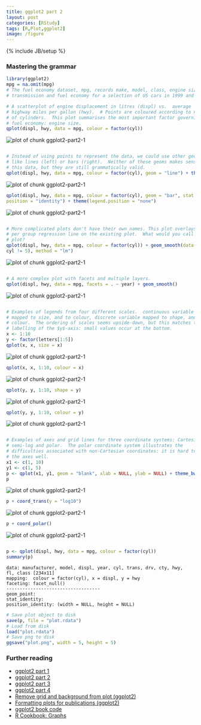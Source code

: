 ```yaml
---
title: ggplot2 part 2
layout: post
categories: [RStudy]
tags: [R,Plot,ggplot2]
image: /figure
---
```

{% include JB/setup %}

### Mastering the grammar


```r
library(ggplot2)
mpg = na.omit(mpg)
# The fuel economy dataset, mpg, records make, model, class, engine size,
# transmission and fuel economy for a selection of US cars in 1999 and 2008

# A scatterplot of engine displacement in litres (displ) vs.  average
# highway miles per gallon (hwy).  # Points are coloured according to number
# of cylinders.  This plot summarises the most important factor governing
# fuel economy: engine size.
qplot(displ, hwy, data = mpg, colour = factor(cyl))
```

![plot of chunk ggplot2-part2-1](/figure/ggplot2-part2-11.png)

```r

# Instead of using points to represent the data, we could use other geoms
# like lines (left) or bars (right).  Neither of these geoms makes sense for
# this data, but they are still grammatically valid.
qplot(displ, hwy, data = mpg, colour = factor(cyl), geom = "line") + theme(legend.position = "none")
```

![plot of chunk ggplot2-part2-1](/figure/ggplot2-part2-12.png)

```r
qplot(displ, hwy, data = mpg, colour = factor(cyl), geom = "bar", stat = "identity",
position = "identity") + theme(legend.position = "none")
```

![plot of chunk ggplot2-part2-1](/figure/ggplot2-part2-13.png)

```r

# More complicated plots don't have their own names. This plot overlays a
# per group regression line on the existing plot.  What would you call this
# plot?
qplot(displ, hwy, data = mpg, colour = factor(cyl)) + geom_smooth(data = subset(mpg,
cyl != 5), method = "lm")
```

![plot of chunk ggplot2-part2-1](/figure/ggplot2-part2-14.png)

```r

# A more complex plot with facets and multiple layers.
qplot(displ, hwy, data = mpg, facets = . ~ year) + geom_smooth()
```

![plot of chunk ggplot2-part2-1](/figure/ggplot2-part2-15.png)

```r

# Examples of legends from four different scales.  continuous variable
# mapped to size, and to colour, discrete variable mapped to shape, and to
# colour.  The ordering of scales seems upside-down, but this matches the
# labelling of the $y$-axis: small values occur at the bottom.
x <- 1:10
y <- factor(letters[1:5])
qplot(x, x, size = x)
```

![plot of chunk ggplot2-part2-1](/figure/ggplot2-part2-16.png)

```r
qplot(x, x, 1:10, colour = x)
```

![plot of chunk ggplot2-part2-1](/figure/ggplot2-part2-17.png)

```r
qplot(y, y, 1:10, shape = y)
```

![plot of chunk ggplot2-part2-1](/figure/ggplot2-part2-18.png)

```r
qplot(y, y, 1:10, colour = y)
```

![plot of chunk ggplot2-part2-1](/figure/ggplot2-part2-19.png)

```r

# Examples of axes and grid lines for three coordinate systems: Cartesian,
# semi-log and polar.  The polar coordinate system illustrates the
# difficulties associated with non-Cartesian coordinates: it is hard to draw
# the axes well.
x1 <- c(1, 10)
y1 <- c(1, 5)
p <- qplot(x1, y1, geom = "blank", xlab = NULL, ylab = NULL) + theme_bw()
p
```

![plot of chunk ggplot2-part2-1](/figure/ggplot2-part2-110.png)

```r
p + coord_trans(y = "log10")
```

![plot of chunk ggplot2-part2-1](/figure/ggplot2-part2-111.png)

```r
p + coord_polar()
```

![plot of chunk ggplot2-part2-1](/figure/ggplot2-part2-112.png)

```r

p <- qplot(displ, hwy, data = mpg, colour = factor(cyl))
summary(p)
```

```
data: manufacturer, model, displ, year, cyl, trans, drv, cty, hwy,
fl, class [234x11]
mapping:  colour = factor(cyl), x = displ, y = hwy
faceting: facet_null()
-----------------------------------
geom_point:
stat_identity:
position_identity: (width = NULL, height = NULL)
```



```r
# Save plot object to disk
save(p, file = "plot.rdata")
# Load from disk
load("plot.rdata")
# Save png to disk
ggsave("plot.png", width = 5, height = 5)
```

### Further reading
* [ggplot2 part 1](http://felixfan.github.io/rstudy/2013/11/27/ggplot2-book-part-1/)
* [ggplot2 part 2](http://felixfan.github.io/rstudy/2013/11/27/ggplot2-book-part-2/)
* [ggplot2 part 3](http://felixfan.github.io/rstudy/2013/11/27/ggplot2-book-part-3/)
* [ggplot2 part 4](http://felixfan.github.io/rstudy/2013/11/27/ggplot2-book-part-4/)
* [Remove grid and background from plot (ggplot2)](http://felixfan.github.io/rstudy/2013/11/27/ggplot2-remove-grid-background-margin/)
* [Formatting plots for publications (ggplot2)](http://felixfan.github.io/rstudy/2013/11/27/formatting-plots-for-pubs/)
* [ggplot2 book code](http://ggplot2.org/book/)
* [R Cookbook: Graphs](http://www.cookbook-r.com/Graphs/)
